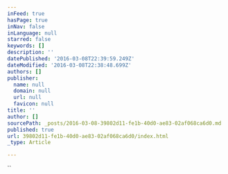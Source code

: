 ```yaml
---
inFeed: true
hasPage: true
inNav: false
inLanguage: null
starred: false
keywords: []
description: ''
datePublished: '2016-03-08T22:39:59.249Z'
dateModified: '2016-03-08T22:38:48.699Z'
authors: []
publisher:
  name: null
  domain: null
  url: null
  favicon: null
title: ''
author: []
sourcePath: _posts/2016-03-08-39802d11-fe1b-40d0-ae83-02af068ca6d0.md
published: true
url: 39802d11-fe1b-40d0-ae83-02af068ca6d0/index.html
_type: Article

---
```

``